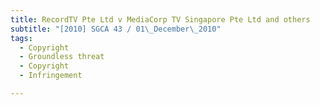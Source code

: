 ```yaml
---
title: RecordTV Pte Ltd v MediaCorp TV Singapore Pte Ltd and others 
subtitle: "[2010] SGCA 43 / 01\_December\_2010"
tags:
  - Copyright
  - Groundless threat
  - Copyright
  - Infringement

---
```


